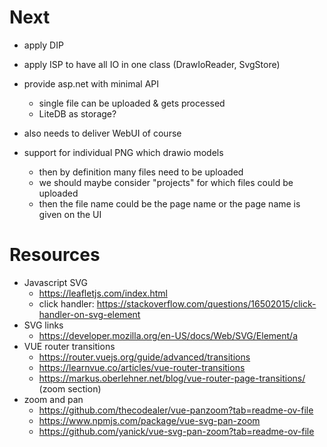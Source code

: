 
# Next

- apply DIP
- apply ISP to have all IO in one class (DrawIoReader, SvgStore)

- provide asp.net with minimal API
  - single file can be uploaded & gets processed
  - LiteDB as storage?
- also needs to deliver WebUI of course

- support for individual PNG which drawio models
  - then by definition many files need to be uploaded
  - we should maybe consider "projects" for which files could be uploaded
  - then the file name could be the page name or the page name is given on the UI

# Resources

- Javascript SVG
  - https://leafletjs.com/index.html
  - click handler: https://stackoverflow.com/questions/16502015/click-handler-on-svg-element
- SVG links
  - https://developer.mozilla.org/en-US/docs/Web/SVG/Element/a
- VUE router transitions
  - https://router.vuejs.org/guide/advanced/transitions
  - https://learnvue.co/articles/vue-router-transitions
  - https://markus.oberlehner.net/blog/vue-router-page-transitions/ (zoom section)
- zoom and pan
  - https://github.com/thecodealer/vue-panzoom?tab=readme-ov-file
  - https://www.npmjs.com/package/vue-svg-pan-zoom
  - https://github.com/yanick/vue-svg-pan-zoom?tab=readme-ov-file

